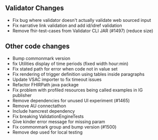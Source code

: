 ## Validator Changes

* Fix bug where validator doesn't actually validate web sourced input
* Fix narrative link validation and add id/idref validation
* Remove fhir-test-cases from Validator CLI JAR (#1497) (reduce size)

## Other code changes

* Bump commonmark version
* fix Utilities display of time periods (fixed width hour:min)
* Fix stated path for error when code not in value set
* Fix rendering of trigger definition using tables inside paragraphs
* Update VSAC importer to fix timeout issues
* Refactor FHIRPath java package
* Fix problem with profiled resources being called examples in IG publisher
* Remove dependencies for unused UI experiment (#1465)
* Remove AU connectathon 
* Include hamcrest dependency
* Fix breaking ValidationEngineTests
* Give kinder error message for missing param
* Fix commonmark group and bump version (#1500)
* Remove dep used for local testing
